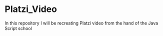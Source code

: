 # Platzi_Video
In this repository I will be recreating Platzi video from the hand of the Java Script school
